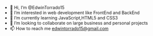 - 👋 Hi, I’m @EdwinTorrado15  
- 👀 I’m interested in web development like FrontEnd and BackEnd
- 🌱 I’m currently learning JavaScript,HTML5 and CSS3
- 💞️ I’m looking to collaborate on large business and personal projects
- 📫 How to reach me edwintorrado15@gmail.com

<!---
EdwinTorrado15/EdwinTorrado15 is a ✨ special ✨ repository because its `README.md` (this file) appears on your GitHub profile.
You can click the Preview link to take a look at your changes.
--->
